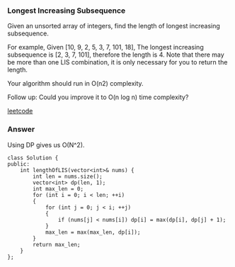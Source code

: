 ### Longest Increasing Subsequence
Given an unsorted array of integers, find the length of longest increasing subsequence.

For example,
Given [10, 9, 2, 5, 3, 7, 101, 18],
The longest increasing subsequence is [2, 3, 7, 101], therefore the length is 4. Note that there may be more than one LIS combination, it is only necessary for you to return the length.

Your algorithm should run in O(n2) complexity.

Follow up: Could you improve it to O(n log n) time complexity?

[leetcode](https://leetcode.com/problems/longest-increasing-subsequence/description/)

### Answer 

Using DP gives us O(N^2). 

	class Solution {
	public:
	    int lengthOfLIS(vector<int>& nums) {
	        int len = nums.size();
	        vector<int> dp(len, 1);
	        int max_len = 0;
	        for (int i = 0; i < len; ++i)
	        {
	            for (int j = 0; j < i; ++j)
	            {
	                if (nums[j] < nums[i]) dp[i] = max(dp[i], dp[j] + 1);
	            }
	            max_len = max(max_len, dp[i]);
	        }
	        return max_len;
	    }
	};